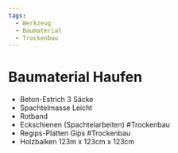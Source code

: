 ```yaml
---
tags:
  - Werkzeug
  - Baumaterial
  - Trockenbau
---
```

# Baumaterial Haufen
- Beton-Estrich 3 Säcke
- Spachtelmasse Leicht
- Rotband
- Eckschienen (Spachtelarbeiten) #Trockenbau
- Regips-Platten Gips #Trockenbau
- Holzbalken 123m x 123cm x 123cm